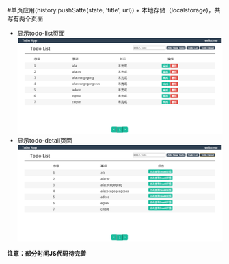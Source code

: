 #单页应用(history.pushSatte(state, 'title', url)) + 本地存储（localstorage)，共写有两个页面
- 显示todo-list页面
![image](https://github.com/xingZM-p/todos_app/blob/master/todo_app01.PNG)
- 显示todo-detail页面
![image](https://github.com/xingZM-p/todos_app/blob/master/todo_app02.PNG)

**注意：部分时间JS代码待完善**
